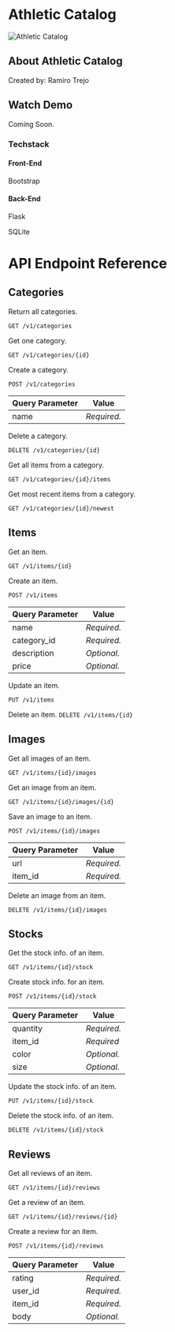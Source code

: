 # Athletic Catalog
![Athletic Catalog](https://c3.staticflickr.com/6/5141/30169964986_daa41bf577_m.jpg)
## About Athletic Catalog

Created by: Ramiro Trejo

## Watch Demo
Coming Soon.

### Techstack
#### Front-End
Bootstrap

#### Back-End
Flask

SQLite

# API Endpoint Reference

## Categories

Return all categories.

`GET /v1/categories`

Get one category.

`GET /v1/categories/{id}`

Create a category.

`POST /v1/categories`

| Query Parameter | Value |
|---|---|
|  name | *Required.* |

Delete a category.

`DELETE /v1/categories/{id}`

Get all items from a category.

`GET /v1/categories/{id}/items`

Get most recent items from a category.

`GET /v1/categories/{id}/newest`

## Items

Get an item.

`GET /v1/items/{id}`

Create an item.

`POST /v1/items`

| Query Parameter | Value |
|---|---|
| name | *Required.* |
| category_id | *Required.* |
| description | *Optional.* |
| price | *Optional.* |

Update an item.

`PUT /v1/items`

Delete an item.
`DELETE /v1/items/{id}`

## Images

Get all images of an item.

`GET /v1/items/{id}/images`

Get an image from an item.

`GET /v1/items/{id}/images/{id}`

Save an image to an item.

`POST /v1/items/{id}/images`

| Query Parameter | Value |
|---|---|
| url | *Required.* |
| item_id | *Required.* |

Delete an image from an item.

`DELETE /v1/items/{id}/images`

## Stocks

Get the stock info. of an item.

`GET /v1/items/{id}/stock`

Create stock info. for an item.

`POST /v1/items/{id}/stock`

| Query Parameter | Value |
|---|---|
| quantity | *Required.* |
| item_id | *Required* |
|  color | *Optional.* |
| size | *Optional.*  |

Update the stock info. of an item.

`PUT /v1/items/{id}/stock`

Delete the stock info. of an item.

`DELETE /v1/items/{id}/stock`

## Reviews

Get all reviews of an item.

`GET /v1/items/{id}/reviews`

Get a review of an item.

`GET /v1/items/{id}/reviews/{id}`

Create a review for an item.

`POST /v1/items/{id}/reviews`

| Query Parameter | Value |
|---|---|
| rating | *Required.* |
| user_id | *Required.* |
| item_id | *Required.* |
|  body | *Optional.* |
